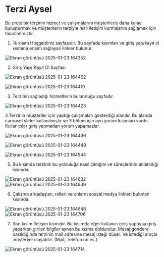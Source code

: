 # Terzi Aysel
Bu proje bir terzinin hizmet ve çalışmalarını müşterilerle daha kolay buluşturmak ve müşterilerin terziyle hızlı iletişim kurmalarını sağlamak için tasarlanmıştır.

1. İlk kısım Hoşgeldiniz sayfasıdır. Bu sayfada kısımları ve giriş yap/kayıt ol kısmına erişim sağlayan linkler bulunur.

![Ekran görüntüsü 2025-01-23 164352](https://github.com/user-attachments/assets/5f7879e1-8a8b-480f-9510-d9e51815433d)

2. Giriş Yap/ Kayıt Ol Sayfası

![Ekran görüntüsü 2025-01-23 164402](https://github.com/user-attachments/assets/57b3c7c4-dacf-4087-8d79-3b226f88bf58)

![Ekran görüntüsü 2025-01-23 164410](https://github.com/user-attachments/assets/78f4fc77-f70b-4fa8-b12c-28ea3fb3648f)

3. Terzinin sağladığı hizmetlerin bulunduğu sayfadır.

![Ekran görüntüsü 2025-01-23 164423](https://github.com/user-attachments/assets/c1013655-33c9-4792-8b44-d443a5aa8864)

4.Terzinin müşteriler için yaptığı çalışmaları gösterdiği alandır. Bu alanda carousel slider kullanılmıştır ve 3 bölüm için ayrı yorum kısımları vardır.
Kullanıcılar giriş yapmadan yorum yapamazlar.

![Ekran görüntüsü 2025-01-23 164436](https://github.com/user-attachments/assets/0ec9d872-d432-4765-9af5-3fbd6c5fbfce)

![Ekran görüntüsü 2025-01-23 164449](https://github.com/user-attachments/assets/e35d8135-34cc-41cf-936f-4ebf07f3106b)

![Ekran görüntüsü 2025-01-23 164544](https://github.com/user-attachments/assets/5e6183b8-7f72-4a16-914e-b0d119eb813b)

5. Bu kısımda terzinin bu yolculuğa nasıl çıktığını ve süreçlerinin anlatıldığı kısımdır.

![Ekran görüntüsü 2025-01-23 164632](https://github.com/user-attachments/assets/cf782b64-7400-4cb7-8727-8e04aba01020)
![Ekran görüntüsü 2025-01-23 164639](https://github.com/user-attachments/assets/37e20755-45e8-4032-b50a-cdeaac48ed76)

6. Çalışma arkadaşları, rolleri ve onların sosyal medya linkleri bulunan kısımdır.

![Ekran görüntüsü 2025-01-23 164648](https://github.com/user-attachments/assets/219872ff-83a0-4398-8297-dc7735d22323)
![Ekran görüntüsü 2025-01-23 164706](https://github.com/user-attachments/assets/91f86174-adc2-497d-a55e-ce9ea62d5474)

7. Son kısım İletişim kısmıdır. Bu kısımda eğer kullanıcı giriş yaptıysa giriş yaparken girilen bilgiler aynen bu kısma doldurulur.
Mesaj göndere basıldığında terzinin mail adresine mesaj isteği düşer. Ve istediği araçla müşteriye ulaşabilir. (Mail, Telefon no vs.)

![Ekran görüntüsü 2025-01-23 164714](https://github.com/user-attachments/assets/d590347a-7772-4914-842c-3b1541eca8ac)




